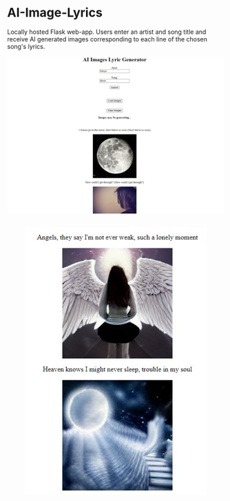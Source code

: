 # AI-Image-Lyrics
Locally hosted Flask web-app. Users enter an artist and song title and receive AI generated images corresponding to each line of the chosen song's lyrics.

<center><img align="center" src="readme_images/AI Images Lyric Generator.JPG"></img></center>
<br/>
<p align="center">
   <img src="readme_images/moreimages.JPG"></img>
</p>

